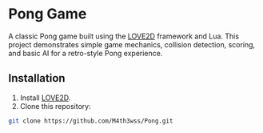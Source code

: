 # Pong Game

A classic Pong game built using the [LOVE2D](https://love2d.org/) framework and Lua. This project demonstrates simple game mechanics, collision detection, scoring, and basic AI for a retro-style Pong experience.

## Installation

1. Install [LOVE2D](https://love2d.org/).
2. Clone this repository:

```bash
git clone https://github.com/M4th3wss/Pong.git
